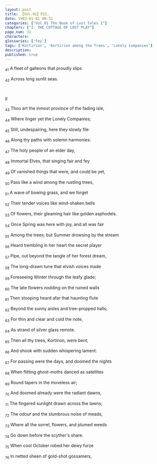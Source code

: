 ```yaml
---
layout: post
title: 【Vol.01】P31.
date: 1983-01-01 00:31
categories: ["Vol.01 The Book of Lost Tales I"]
chapters: ["I. THE COTTAGE OF LOST PLAY"]
page_num: 31
characters:
glossaries: ['fey']
tags: ['Kortirion', 'Kortirion among the Trees', 'Lonely Companies']
description:
published: true
---
```


<SUB>41</SUB> A fleet of galleons that proudly slips

<SUB>42</SUB> Across long sunlit seas.

<BR>

<I>II</I>

<SUB>43</SUB> Thou art the inmost province of the fading isle,

<SUB>44</SUB> Where linger yet the Lonely Companies;

<SUB>45</SUB> Still, undespairing, here they slowly file

<SUB>46</SUB> Along thy paths with solemn harmonies:

<SUB>47</SUB> The holy people of an elder day,

<SUB>48</SUB> Immortal Elves, that singing fair and fey

<SUB>49</SUB> Of vanished things that were, and could be yet,

<SUB>50</SUB> Pass like a wind among the rustling trees,

<SUB>51</SUB> A wave of bowing grass, and we forget

<SUB>52</SUB> Their tender voices like wind-shaken bells

<SUB>53</SUB> Of flowers, their gleaming hair like golden asphodels.

<SUB>54</SUB> Once Spring was here with joy, and all was fair

<SUB>55</SUB> Among the trees; but Summer drowsing by the stream

<SUB>56</SUB> Heard trembling in her heart the secret player

<SUB>57</SUB> Pipe, out beyond the tangle of her forest dream,

<SUB>58</SUB> The long-drawn tune that elvish voices made

<SUB>59</SUB> Foreseeing Winter through the leafy glade;

<SUB>60</SUB> The late flowers nodding on the ruined walls

<SUB>61</SUB> Then stooping heard afar that haunting flute

<SUB>62</SUB> Beyond the sunny aisles and tree-propped halls;

<SUB>63</SUB> For thin and clear and cold the note,

<SUB>64</SUB> As strand of silver glass remote.

<SUB>65</SUB> Then all thy trees, Kortirion, were bent,

<SUB>66</SUB> And shook with sudden whispering lament:

<SUB>67</SUB> For passing were the days, and doomed the nights

<SUB>68</SUB> When flitting ghost-moths danced as satellites

<SUB>69</SUB> Round tapers in the moveless air;

<SUB>70</SUB> And doomed already were the radiant dawns,

<SUB>71</SUB> The fingered sunlight drawn across the lawns;

<SUB>72</SUB> The odour and the slumbrous noise of meads,

<SUB>73</SUB> Where all the sorrel, flowers, and plumed weeds

<SUB>74</SUB> Go down before the scyther's share.

<SUB>75</SUB> When cool October robed her dewy furze

<SUB>76</SUB> In netted sheen of gold-shot gossamers,

